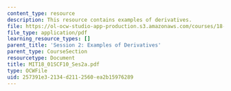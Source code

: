 ```yaml
---
content_type: resource
description: This resource contains examples of derivatives.
file: https://ol-ocw-studio-app-production.s3.amazonaws.com/courses/18-01sc-single-variable-calculus-fall-2010/257391e32134d2112560ea2b15976289_MIT18_01SCF10_Ses2a.pdf
file_type: application/pdf
learning_resource_types: []
parent_title: 'Session 2: Examples of Derivatives'
parent_type: CourseSection
resourcetype: Document
title: MIT18_01SCF10_Ses2a.pdf
type: OCWFile
uid: 257391e3-2134-d211-2560-ea2b15976289
---
```

